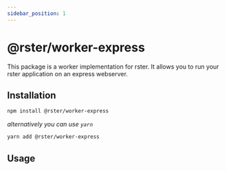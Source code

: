 ```yaml
---
sidebar_position: 1
---
```


# @rster/worker-express

This package is a worker implementation for rster. It allows you to run your rster application on an express webserver.

## Installation

```bash
npm install @rster/worker-express
```

_alternatively you can use `yarn`_

```bash
yarn add @rster/worker-express
```

## Usage

```typescript
```